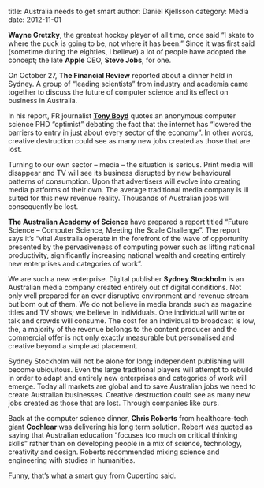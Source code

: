 title: Australia needs to get smartauthor: Daniel Kjellssoncategory: Mediadate: 2012-11-01__Wayne Gretzky__, the greatest hockey player of all time, once said “I skateto where the puck is going to be, not where it has been.” Since it was firstsaid (sometime during the eighties, I believe) a lot of people have adopted theconcept; the late __Apple__ CEO, __Steve Jobs__, for one.On October 27, __The Financial Review__ reported about a dinner held in Sydney.A group of “leading scientists” from industry and academia came together todiscuss the future of computer science and its effect on business in Australia.In his report, FR journalist [__Tony Boyd__][1] quotes an anonymous computerscience PHD “optimist” debating the fact that the internet has “lowered thebarriers to entry in just about every sector of the economy”. In other words,creative destruction could see as many new jobs created as those that are lost.Turning to our own sector – media – the situation is serious. Print media willdisappear and TV will see its business disrupted by new behavioural patterns ofconsumption. Upon that advertisers will evolve into creating media platforms oftheir own. The average traditional media company is ill suited for this newrevenue reality. Thousands of Australian jobs will consequently be lost.__The Australian Academy of Science__ have prepared a report titled“Future Science – Computer Science, Meeting the Scale Challenge”. The reportsays it’s “vital Australia operate in the forefront of the wave of opportunitypresented by the pervasiveness of computing power such as lifting nationalproductivity, significantly increasing national wealth and creating entirelynew enterprises and categories of work”.We are such a new enterprise. Digital publisher __Sydney Stockholm__ is anAustralian media company created entirely out of digital conditions. Not onlywell prepared for an ever disruptive environment and revenue stream but bornout of them. We do not believe in media brands such as magazine titles and TVshows; we believe in individuals. One individual will write or talk and crowdswill consume. The cost for an individual to broadcast is low, the, a  majorityof the revenue belongs to the content producer and the commercial offer is notonly exactly measurable but personalised and creative beyond a simplead placement.Sydney Stockholm will not be alone for long; independent publishing will becomeubiquitous. Even the large traditional players will attempt to rebuild in orderto adapt and entirely new enterprises and categories of work will emerge. Todayall markets are global and to save Australian jobs we need to create Australianbusinesses. Creative destruction could see as many new jobs created as thosethat are lost. Through companies like ours.Back at the computer science dinner, __Chris Roberts__ from healthcare-techgiant __Cochlear__ was delivering his long term solution. Robert was quoted assaying that Australian education “focuses too much on critical thinking skills”rather than on developing people in a mix of science, technology, creativityand design. Roberts recommended mixing science and engineering with studies inhumanities.Funny, that’s what a smart guy from Cupertino said.[1]: https://twitter.com/Tony__Boyd/ "Tony Boyd"